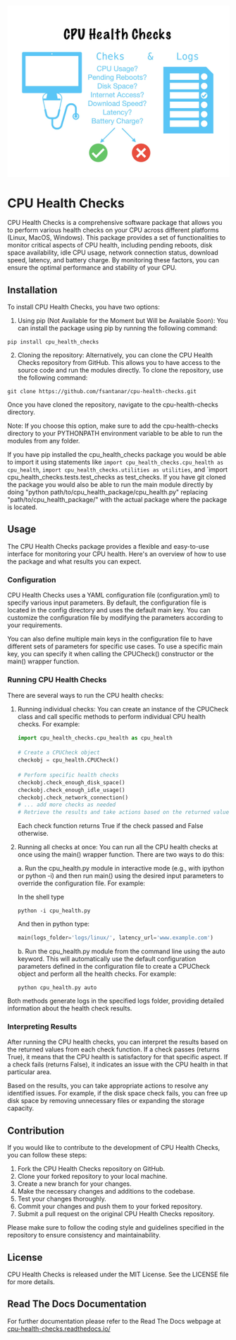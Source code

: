 ![Alt Text](docs/sphinx/_static/CPU_Health_Cheks.jpg)

# CPU Health Checks

CPU Health Checks is a comprehensive software package that allows you to perform various health checks on your CPU across different platforms (Linux, MacOS, Windows). This package provides a set of functionalities to monitor critical aspects of CPU health, including pending reboots, disk space availability, idle CPU usage, network connection status, download speed, latency, and battery charge. By monitoring these factors, you can ensure the optimal performance and stability of your CPU.

## Installation

To install CPU Health Checks, you have two options:

1. Using pip (Not Available for the Moment but Will be Available Soon): You can install the package using pip by running the following command:

```console
pip install cpu_health_checks
```

2. Cloning the repository: Alternatively, you can clone the CPU Health Checks repository from GitHub. This allows you to have access to the source code and run the modules directly. To clone the repository, use the following command:

```shell
git clone https://github.com/fsantanar/cpu-health-checks.git
```
Once you have cloned the repository, navigate to the cpu-health-checks directory.

Note: If you choose this option, make sure to add the cpu-health-checks directory to your PYTHONPATH environment variable to be able to run the modules from any folder.

If you have pip installed the cpu_health_checks package you would be able to import it using statements like `import cpu_health_checks.cpu_health as cpu_health`, `import cpu_health_checks.utilities as utilities`, and `import cpu_health_checks.tests.test_checks as test_checks. If you have git cloned the package you would also be able to run the main module directly by doing "python path/to/cpu_health_package/cpu_health.py" replacing "path/to/cpu_health_package/" with the actual package where the package is located.

## Usage
The CPU Health Checks package provides a flexible and easy-to-use interface for monitoring your CPU health. Here's an overview of how to use the package and what results you can expect.

### Configuration
CPU Health Checks uses a YAML configuration file (configuration.yml) to specify various input parameters. By default, the configuration file is located in the config directory and uses the default main key. You can customize the configuration file by modifying the parameters according to your requirements.

You can also define multiple main keys in the configuration file to have different sets of parameters for specific use cases. To use a specific main key, you can specify it when calling the CPUCheck() constructor or the main() wrapper function.

### Running CPU Health Checks
There are several ways to run the CPU health checks:

1. Running individual checks: You can create an instance of the CPUCheck class and call specific methods to perform individual CPU health checks. For example:

   ```python
   import cpu_health_checks.cpu_health as cpu_health

   # Create a CPUCheck object
   checkobj = cpu_health.CPUCheck()

   # Perform specific health checks
   checkobj.check_enough_disk_space()
   checkobj.check_enough_idle_usage()
   checkobj.check_network_connection()
   # ... add more checks as needed
   # Retrieve the results and take actions based on the returned values
   ```

   Each check function returns True if the check passed and False otherwise.

2. Running all checks at once: You can run all the CPU health checks at once using the main() wrapper function. There are two ways to do this:

      a. Run the cpu_health.py module in interactive mode (e.g., with ipython or python -i) and then run main() using the desired input parameters to override the configuration file. For example:

      In the shell type
      ```console
      python -i cpu_health.py
      ```

      And then in python type:
      ```python
      main(logs_folder='logs/linux/', latency_url='www.example.com')
      ```

      b. Run the cpu_health.py module from the command line using the auto keyword. This will automatically use the default configuration parameters defined in the configuration file to create a CPUCheck object and perform all the health checks. For example:

      ```console
      python cpu_health.py auto
      ```

Both methods generate logs in the specified logs folder, providing detailed information about the health check results.

### Interpreting Results
After running the CPU health checks, you can interpret the results based on the returned values from each check function. If a check passes (returns True), it means that the CPU health is satisfactory for that specific aspect. If a check fails (returns False), it indicates an issue with the CPU health in that particular area.

Based on the results, you can take appropriate actions to resolve any identified issues. For example, if the disk space check fails, you can free up disk space by removing unnecessary files or expanding the storage capacity.

## Contribution
If you would like to contribute to the development of CPU Health Checks, you can follow these steps:

1. Fork the CPU Health Checks repository on GitHub.
2. Clone your forked repository to your local machine.
3. Create a new branch for your changes.
4. Make the necessary changes and additions to the codebase.
5. Test your changes thoroughly.
6. Commit your changes and push them to your forked repository.
7. Submit a pull request on the original CPU Health Checks repository.

Please make sure to follow the coding style and guidelines specified in the repository to ensure consistency and maintainability.

## License
CPU Health Checks is released under the MIT License. See the LICENSE file for more details.

## Read The Docs Documentation

For further documentation please refer to the Read The Docs webpage at [cpu-health-checks.readthedocs.io/](https://cpu-health-checks.readthedocs.io/en/)

